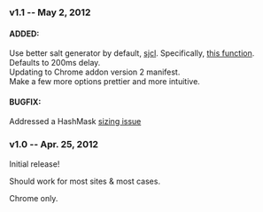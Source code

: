### v1.1 -- May 2, 2012

#### ADDED:

Use better salt generator by default, [sjcl](https://github.com/bitwiseshiftleft/sjcl).  Specifically, [this function](http://bitwiseshiftleft.github.com/sjcl/doc/symbols/sjcl.random.html#.randomWords).    
Defaults to 200ms delay.  
Updating to Chrome addon version 2 manifest.  
Make a few more options prettier and more intuitive.  

#### BUGFIX: 

Addressed a HashMask [sizing issue](https://github.com/wyantb/HashMask/issues/26)

### v1.0 -- Apr. 25, 2012

Initial release!

Should work for most sites & most cases.

Chrome only.
